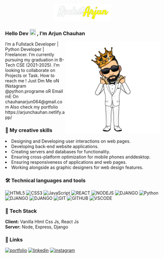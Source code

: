 <div align="center" >
<img  src="https://github.com/RockstArjun/RockstArjun/blob/main/assests/ra-removebg-preview.png"> 
</div>

### Hello Dev <img src="https://raw.githubusercontent.com/TheDudeThatCode/TheDudeThatCode/master/Assets/Hi.gif" width="20" height="20" /> , I’m Arjun Chauhan

<p>
  <img width="310" height="300" align='right' src="https://github.com/RockstArjun/RockstArjun/blob/main/assests/yo-removebg-preview.png"> 
</p>
I’m a Fullstack Developer | Python Developer | Freelancer.
I’m currently pursuing my graduation in B-Tech CSE (2021-2025).
I’m looking to collaborate on Projects or Task.
How to reach me ! Just Dm Me oN INstagram @python.programe oR Email mE On chauhanarjun064@gmail.com
Also check my portfolio https://arjunchauhan.netlify.app/

### 🚀 My creative skills
<li>Designing and Developing user interactions on web pages.</li>
<li>Developing back-end website applications.</li>
<li>Creating servers and databases for functionality.</li>
<li> Ensuring cross-platform optimization for mobile phones anddesktop.</li>
<li> Ensuring responsiveness of applications and web pages.</li>
<li>Working alongside as graphic designers for web design features.</li>

### 🛠 Technical languages and tools
![HTML5](https://img.shields.io/badge/html5-orange?style=for-the-badge&logo=html5&logoColor=white)
![CSS3](https://img.shields.io/badge/CSS3-blue?style=for-the-badge&logo=css3&logoColor=white)
![JavaScript](https://img.shields.io/badge/JavaScript-yellow?style=for-the-badge&logo=javascript&logoColor=white)
![REACT](https://img.shields.io/badge/react_js-grey?style=for-the-badge&logo=react)
![NODEJS](https://img.shields.io/badge/express_js-FFFF00?style=for-the-badge&logo=express&logoColor=black)
![DJANGO](https://img.shields.io/badge/mongodb-228B22?style=for-the-badge&logo=mongodb&logoColor=white)
![Python](https://img.shields.io/badge/python-0A66C2?style=for-the-badge&logo=python&logoColor=white)
![DJANGO](https://img.shields.io/badge/django-006400?style=for-the-badge&logo=django&logoColor=white)
![DJANGO](https://img.shields.io/badge/mysql-00718b?style=for-the-badge&logo=mysql&logoColor=white)
![GIT](https://img.shields.io/badge/git-red?style=for-the-badge&logo=git&logoColor=white)
![GITHUB](https://img.shields.io/badge/github-black?style=for-the-badge&logo=github&logoColor=white)
![VSCODE](https://img.shields.io/badge/VSCode-0A66C2?style=for-the-badge&logo=visualstudiocode&logoColor=white)

### 🧠 Tech Stack
**Client:** Vanilla Html Css Js, React Js <br>
**Server:** Node, Express, Django

### 🔗 Links
[![portfolio](https://img.shields.io/badge/my_portfolio-000?style=for-the-badge&logo=ko-fi&logoColor=white)](https://arjunchauhan.netlify.app/)
[![linkedin](https://img.shields.io/badge/linkedin-0A66C2?style=for-the-badge&logo=linkedin&logoColor=white)](https://linkedin.com/in/arjun-chauhan-20b9aa217)
[![instagram](https://img.shields.io/badge/instagram-8a3ab9?style=for-the-badge&logo=instagram&logoColor=white)](https://instagram.com/python.programe)
